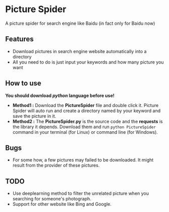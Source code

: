 # Picture Spider

A picture spider for search engine like Baidu (in fact only for Baidu now)

## Features

+ Download pictures in search engine website automatically into a directory
+ All you need to do is just input your keywords and how many picture you want

## How to use

**You should download _python_ language before use!**

+ **Method1 :** Download the **PictureSpider** file and double click it. Picture Spider will auto run and create a directory named by your keyword and save the picture in it.
+ **Method2 :** The **PictureSpider.py** is the source code and the **requests** is the library it depends. Download them and run `python PictureSpider` command in your terminal (for Linux) or command line (for Windows).

## Bugs

+ For some how, a few pictures may failed to be downloaded. It might result from the provider of these pictures.

## TODO

+ Use deeplearning method to filter the unrelated picture when you searching for someone's photograph.
+ Support for other website like Bing and Google.

